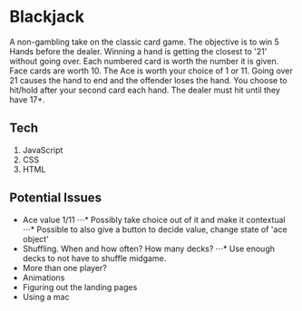 # Blackjack
A non-gambling take on the classic card game. The objective is to win 5 Hands before the dealer. Winning a hand is getting the closest to '21' without going over.
Each numbered card is worth the number it is given. Face cards are worth 10. The Ace is worth your choice of 1 or 11. Going over 21 causes the hand to end and the offender loses the hand. You choose to hit/hold after your second card each hand. The dealer must hit until they have 17+.


## Tech
1. JavaScript
2. CSS
3. HTML

## Potential Issues
* Ace value 1/11
⋅⋅⋅* Possibly take choice out of it and make it contextual
⋅⋅⋅* Possible to also give a button to decide value, change state of 'ace object'
* Shuffling. When and how often? How many decks?
⋅⋅⋅* Use enough decks to not have to shuffle midgame.
* More than one player?
* Animations
* Figuring out the landing pages
* Using a mac
